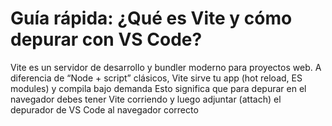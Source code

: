 # Guía rápida: ¿Qué es Vite y cómo depurar con VS Code?

Vite es un servidor de desarrollo y bundler moderno para proyectos web. A diferencia de “Node + script” clásicos, Vite sirve tu app (hot reload, ES modules) y compila bajo demanda
Esto significa que para depurar en el navegador debes tener Vite corriendo y luego adjuntar (attach) el depurador de VS Code al navegador correcto
